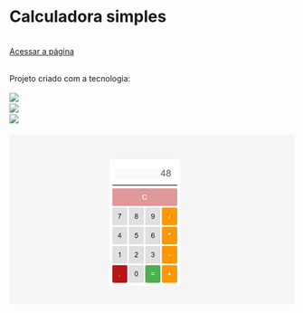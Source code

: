 <h1>Calculadora simples</h1>
<br>
<a href="https://calculadora-simples-vert.vercel.app/">Acessar a página</a>

<br>
<br>
<p>Projeto criado com a tecnologia:
<br>
<br>
    <img src="https://img.shields.io/badge/HTML5-E34F26?style=for-the-badge&logo=html5&logoColor=white">
    <br>
    <img src="https://img.shields.io/badge/CSS3-1572B6?style=for-the-badge&logo=css3&logoColor=white">
    <br>
    <img src="https://img.shields.io/badge/JavaScript-F7DF1E?style=for-the-badge&logo=javascript&logoColor=black"></img>
<br>
<br>

<img src="https://github.com/JhonatanSamuel/Calculadora-Simples/blob/main/src/calcularoda.jpeg?raw=true">
<br>
